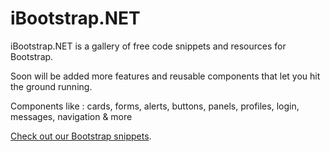# iBootstrap.NET

iBootstrap.NET is a gallery of free code snippets and resources for Bootstrap.
    
Soon will be added more features and reusable components that let you hit the ground running.
    
Components like : cards, forms, alerts, buttons, panels, profiles, login, messages, navigation & more
    
[Check out our Bootstrap snippets](https://ibootstrap.net/).
